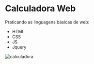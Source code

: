 # Calculadora Web

Praticando as linguagens básicas de web:

* HTML
* CSS
* JS
* Jquery
<img src="https://user-images.githubusercontent.com/77177067/125993982-f2141ac2-b169-4ca9-a677-90106444908f.png" alt="calculadora" style="zoom:100%;" />

